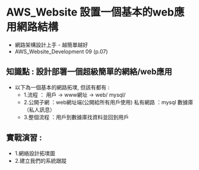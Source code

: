 # AWS_Website 設置一個基本的web應用網路結構
+ 網路架構設計上手 - 越簡單越好
+ AWS_Website_Development 09 (p.07) 

## 知識點 : 設計部署一個超級簡單的網絡/web應用


+ 以下為一個基本的網路拓墣, 但該有都有 : 
    + 1.流程 ： 用戶 → www網址 →  web/ mysql/ 
    + 2.公開子網 ：web網址端(公開給所有用戶使用) 私有網路 ：mysql 數據庫（私人訊息）
    + 3.整個流程 ：用戶到數據庫找資料並回到用戶
 
## 實戰演習 : 
+ 1.網絡設計拓墣圖
+ 2.建立我們的系統跟蹤






